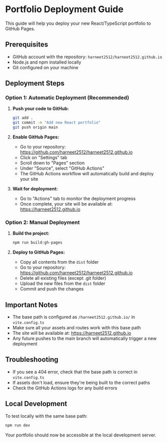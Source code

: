 # Portfolio Deployment Guide

This guide will help you deploy your new React/TypeScript portfolio to GitHub Pages.

## Prerequisites

- GitHub account with the repository: `harneet2512/harneet2512.github.io`
- Node.js and npm installed locally
- Git configured on your machine

## Deployment Steps

### Option 1: Automatic Deployment (Recommended)

1. **Push your code to GitHub:**
   ```bash
   git add .
   git commit -m "Add new React portfolio"
   git push origin main
   ```

2. **Enable GitHub Pages:**
   - Go to your repository: https://github.com/harneet2512/harneet2512.github.io
   - Click on "Settings" tab
   - Scroll down to "Pages" section
   - Under "Source", select "GitHub Actions"
   - The GitHub Actions workflow will automatically build and deploy your site

3. **Wait for deployment:**
   - Go to "Actions" tab to monitor the deployment progress
   - Once complete, your site will be available at: https://harneet2512.github.io

### Option 2: Manual Deployment

1. **Build the project:**
   ```bash
   npm run build:gh-pages
   ```

2. **Deploy to GitHub Pages:**
   - Copy all contents from the `dist` folder
   - Go to your repository: https://github.com/harneet2512/harneet2512.github.io
   - Delete all existing files (except .git folder)
   - Upload the new files from the `dist` folder
   - Commit and push the changes

## Important Notes

- The base path is configured as `/harneet2512.github.io/` in `vite.config.ts`
- Make sure all your assets and routes work with this base path
- The site will be available at: https://harneet2512.github.io
- Any future pushes to the main branch will automatically trigger a new deployment

## Troubleshooting

- If you see a 404 error, check that the base path is correct in `vite.config.ts`
- If assets don't load, ensure they're being built to the correct paths
- Check the GitHub Actions logs for any build errors

## Local Development

To test locally with the same base path:
```bash
npm run dev
```

Your portfolio should now be accessible at the local development server.
